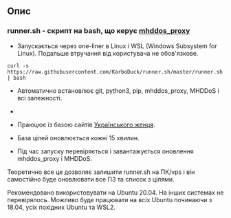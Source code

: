 ## Опис

### runner.sh - скрипт на bash, що керує [mhddos_proxy](https://github.com/porthole-ascend-cinnamon/mhddos_proxy)

* Запускається через one-liner в Linux і WSL (Windows Subsystem for Linux). Подальше втручання від користувача не обов'язкове. 
 
```
curl -s https://raw.githubusercontent.com/KarboDuck/runner.sh/master/runner.sh | bash
```
* Автоматично встановлює git, python3, pip, mhddos_proxy, MHDDoS і всі залежності.
* 
* Праюцює із базою сайтів [Українського женця](https://github.com/Aruiem234/auto_mhddos/blob/main/runner_targets).

* База цілей оновлюється кожні 15 хвилин.

* Під час запуску перевіряється і завантажується оновлення mhddos_proxy і MHDDoS.

Теоретично все це дозволяє залишити runner.sh на ПК/vps і він самостійно буде оновлювати все ПЗ та список з цілями.

Рекомендовано використовувати на Ubuntu 20.04. На інших системах не перевірялось. Можливо буде працювати на всіх Ubuntu починаючи з 18.04, усіх похідних Ubuntu та WSL2.
